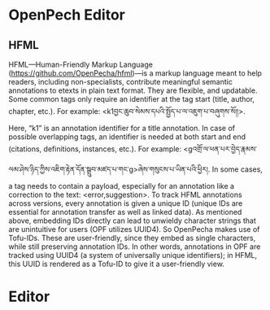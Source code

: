 # OpenPech Editor

## HFML
HFML—Human-Friendly Markup Language (https://github.com/OpenPecha/hfml)—is a markup language meant to help readers, including non-specialists, contribute meaningful semantic annotations to etexts in plain text format. They are flexible, and updatable. Some common tags only require an identifier at the tag start (title, author, chapter, etc.). For example: <k1བྱང་ཆུབ་སེམས་དཔའི་སྤྱོད་པ་ལ་འཇུག་པ་བཞུགས་སོ།།>. Here, “k1” is an annotation identifier for a title annotation. In case of possible overlapping tags, an identifier is needed at both start and end (citations, definitions, instances, etc.). For example: <gའགྲོ་ལ་ཕན་པར་བྱེད་རྣམས་ལམ་ཤེས་ཉིད་ཀྱིས་འཇིག་རྟེན་དོན་སྒྲུབ་མཛད་པ་གང་g>ཞེས་གསུངས་པ་ཡིན་པའི་ཕྱིར།. In some cases, a tag needs to contain a payload, especially for an annotation like a correction to the text: <error,suggestion>. 
To track HFML annotations across versions, every annotation is given a unique ID (unique IDs are essential for annotation transfer as well as linked data). As mentioned above, embedding IDs directly can lead to unwieldy character strings that are unintuitive for users (OPF utilizes UUID4). So OpenPecha makes use of Tofu-IDs. These are user-friendly, since they embed as single characters, while still preserving annotation IDs. In other words, annotations in OPF are tracked using UUID4 (a system of universally unique identifiers); in HFML, this UUID is rendered as a Tofu-ID to give it a user-friendly view. 

# Editor
